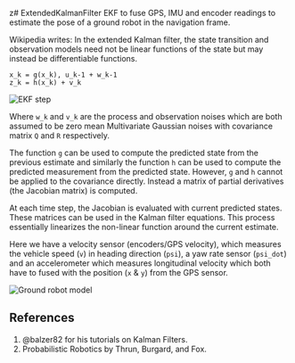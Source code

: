 z# ExtendedKalmanFilter
EKF to fuse GPS, IMU and encoder readings to estimate the pose of a ground robot in the navigation frame. 


Wikipedia writes: In the extended Kalman filter, the state transition and observation models need not be linear functions of the state but may instead be differentiable functions.

```
x_k = g(x_k), u_k-1 + w_k-1
z_k = h(x_k) + v_k
```

![EKF step](https://github.com/karanchawla/GPS_INS_Fusion/blob/master/figure/Extended-Kalman-Filter-Step.png)

Where `w_k` and `v_k` are the process and observation noises which are both assumed to be zero mean Multivariate Gaussian noises with covariance matrix `Q` and `R` respectively.

The function `g` can be used to compute the predicted state from the previous estimate and similarly the function `h` can be used to compute the predicted measurement from the predicted state. However, `g` and `h` cannot be applied to the covariance directly. Instead a matrix of partial derivatives (the Jacobian matrix) is computed.

At each time step, the Jacobian is evaluated with current predicted states. These matrices can be used in the Kalman filter equations. This process essentially linearizes the non-linear function around the current estimate.

Here we have a velocity sensor (encoders/GPS velocity), which measures the vehicle speed (`v`) in heading direction (`psi`), a yaw rate sensor (`psi_dot`) and an accelerometer which measures longitudinal velocity which both have to fused with the position (`x` & `y`) from the GPS sensor.

![Ground robot model](https://github.com/karanchawla/GPS_INS_Fusion/blob/master/figure/CTRV-Model.png)

## References
1. @balzer82 for his tutorials on Kalman Filters.
2. Probabilistic Robotics by Thrun, Burgard, and Fox.
